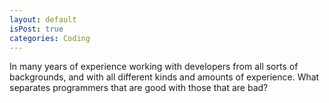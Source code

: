 ```yaml
---
layout: default
isPost: true
categories: Coding
---
```


In many years of experience working with developers from all sorts of backgrounds,
and with all different kinds and amounts of experience. What separates programmers
that are good with those that are bad?

